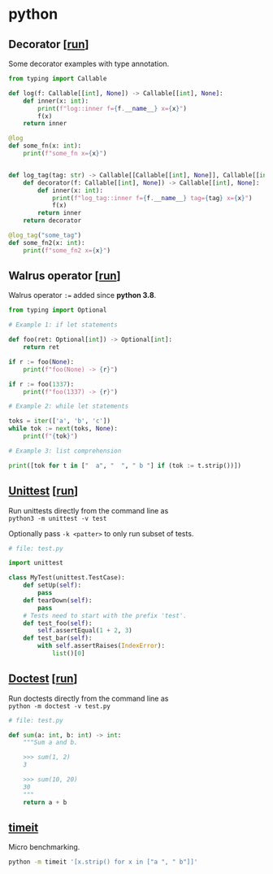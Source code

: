 # python

## Decorator [[run][run-decorator]]
Some decorator examples with type annotation.

```python
from typing import Callable

def log(f: Callable[[int], None]) -> Callable[[int], None]:
    def inner(x: int):
        print(f"log::inner f={f.__name__} x={x}")
        f(x)
    return inner

@log
def some_fn(x: int):
    print(f"some_fn x={x}")


def log_tag(tag: str) -> Callable[[Callable[[int], None]], Callable[[int], None]]:
    def decorator(f: Callable[[int], None]) -> Callable[[int], None]:
        def inner(x: int):
            print(f"log_tag::inner f={f.__name__} tag={tag} x={x}")
            f(x)
        return inner
    return decorator

@log_tag("some_tag")
def some_fn2(x: int):
    print(f"some_fn2 x={x}")
```

## Walrus operator [[run][run-walrus]]
Walrus operator `:=` added since **python 3.8**.
```python
from typing import Optional

# Example 1: if let statements

def foo(ret: Optional[int]) -> Optional[int]:
    return ret

if r := foo(None):
    print(f"foo(None) -> {r}")

if r := foo(1337):
    print(f"foo(1337) -> {r}")

# Example 2: while let statements

toks = iter(['a', 'b', 'c'])
while tok := next(toks, None):
    print(f"{tok}")

# Example 3: list comprehension

print([tok for t in ["  a", "  ", " b "] if (tok := t.strip())])
```

## [Unittest][doc-unittest] [[run][run-unittest]]
Run unittests directly from the command line as \
`python3 -m unittest -v test`

Optionally pass `-k <patter>` to only run subset of tests.
```python
# file: test.py

import unittest

class MyTest(unittest.TestCase):
    def setUp(self):
        pass
    def tearDown(self):
        pass
    # Tests need to start with the prefix 'test'.
    def test_foo(self):
        self.assertEqual(1 + 2, 3)
    def test_bar(self):
        with self.assertRaises(IndexError):
            list()[0]
```

## [Doctest][doc-doctest] [[run][run-doctest]]
Run doctests directly from the command line as \
`python -m doctest -v test.py`

```python
# file: test.py

def sum(a: int, b: int) -> int:
    """Sum a and b.

    >>> sum(1, 2)
    3

    >>> sum(10, 20)
    30
    """
    return a + b
```

## [timeit][doc-timeit]
Micro benchmarking.
```bash
python -m timeit '[x.strip() for x in ["a ", " b"]]'
```

[run-decorator]: https://www.online-python.com/IDdiE0gpYU
[run-walrus]: https://www.online-python.com/9T12PvmKVy
[doc-unittest]: https://docs.python.org/3/library/unittest.html
[run-unittest]: https://www.online-python.com/2fit4UcbzI
[doc-doctest]: https://docs.python.org/3/library/doctest.html
[run-doctest]: https://www.online-python.com/LZst51UNIH
[doc-timeit]: https://docs.python.org/3/library/timeit.html
